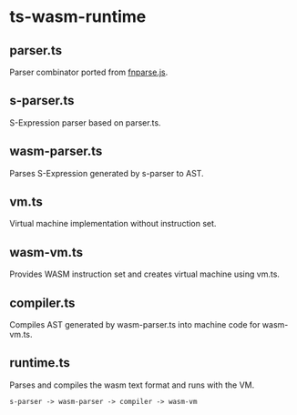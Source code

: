 # ts-wasm-runtime

## parser.ts

Parser combinator ported from [fnparse.js](https://github.com/anatoo/fnparse.js).

## s-parser.ts

S-Expression parser based on parser.ts.

## wasm-parser.ts

Parses S-Expression generated by s-parser to AST.

## vm.ts

Virtual machine implementation without instruction set.

## wasm-vm.ts

Provides WASM instruction set and creates virtual machine using vm.ts.

## compiler.ts

Compiles AST generated by wasm-parser.ts into machine code for wasm-vm.ts.

## runtime.ts

Parses and compiles the wasm text format and runs with the VM.

```
s-parser -> wasm-parser -> compiler -> wasm-vm
```

